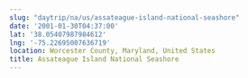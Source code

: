 ```yaml
---
slug: "daytrip/na/us/assateague-island-national-seashore"
date: '2001-01-30T04:37:00'
lat: '38.05407987984612'
lng: '-75.22695007636719'
location: Worcester County, Maryland, United States
title: Assateague Island National Seashore
---
```



